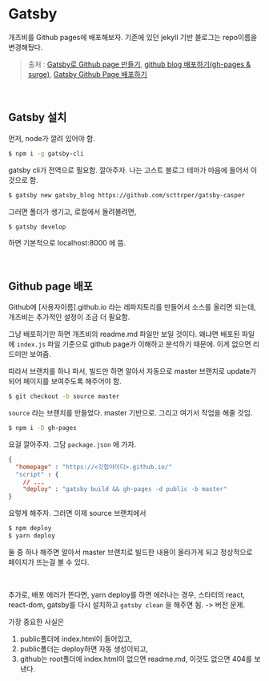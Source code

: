 # Gatsby

개츠비를 Github pages에 배포해보자. 기존에 있던 jekyll 기반 블로그는 repo이름을 변경해뒀다.

> 출처 : [Gatsby로 Github page 만들기](https://velog.io/@_woogie/Gatsby%EB%A1%9C-Github-page-%EB%A7%8C%EB%93%A4%EA%B8%B0), [github blog 배포하기(gh-pages & surge)](https://velog.io/@hwang-eunji/github-blog-%EB%B0%B0%ED%8F%AC%ED%95%98%EA%B8%B0),  [Gatsby Github Page 배포하기](https://velog.io/@jwisgenius/Gatsby-Github-Page-%EB%B0%B0%ED%8F%AC%ED%95%98%EA%B8%B0)

<br/>

## Gatsby 설치

먼저, node가 깔려 있어야 함.

```sh
$ npm i -g gatsby-cli
```

gatsby cli가 전역으로 필요함. 깔아주자. 나는 고스트 블로그 테마가 마음에 들어서 이것으로 함.

```sh
$ gatsby new gatsby_blog https://github.com/scttcper/gatsby-casper
```

그러면 폴더가 생기고, 로컬에서 돌려볼려면,

```sh
$ gatsby develop
```

하면 기본적으로 localhost:8000 에 뜸.

<br/>

## Github page 배포

Github에 [사용자이름].github.io 라는 레파지토리를 만들어서 소스를 올리면 되는데, 개츠비는 추가적인 설정이 조금 더 필요함.

그냥 배포하기만 하면 개츠비의 readme.md 파일만 보일 것이다. 왜냐면 배포된 파일에 `index.js` 파일 기준으로 github page가 이해하고 분석하기 때문에. 이게 없으면 리드미만 보여줌.

따라서 브랜치를 하나 파서, 빌드만 하면 알아서 자동으로 master 브랜치로 update가 되어 페이지를 보여주도록 해주어야 함.

```bash
$ git checkout -b source master
```

`source` 라는 브랜치를 만들었다. master 기반으로. 그리고 여기서 작업을 해줄 것임.

```bash
$ npm i -D gh-pages
```

요걸 깔아주자. 그담 `package.json` 에 가자.

```json
{
  "homepage" : "https://<깃헙아이디>.github.io/"
  "script" : {
  	// ...
    "deploy" : "gatsby build && gh-pages -d public -b master"
}
```

요렇게 해주자. 그러면 이제 source 브랜치에서

```bash
$ npm deploy
$ yarn deploy
```

둘 중 하나 해주면 알아서 master 브랜치로 빌드한 내용이 올라가게 되고 정상적으로 페이지가 뜨는걸 볼 수 있다.

<br/>

추가로, 배포 에러가 뜬다면, yarn deploy를 하면 에러나는 경우, 스타터의 react, react-dom, gatsby를 다시 설치하고 `gatsby clean` 을 해주면 됨. -> 버전 문제.



가장 중요한 사실은

1. public폴더에 index.html이 들어있고,
2. public폴더는 deploy하면 자동 생성이되고,
3. github는 root폴더에 index.html이 없으면 readme.md, 이것도 없으면 404를 보낸다.

